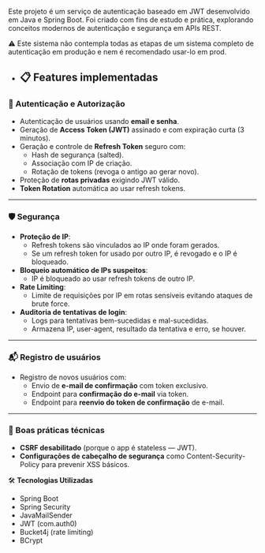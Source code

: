 Este projeto é um serviço de autenticação baseado em JWT desenvolvido em Java e Spring Boot.
Foi criado com fins de estudo e prática, explorando conceitos modernos de autenticação e segurança em APIs REST.

⚠️ Este sistema não contempla todas as etapas de um sistema completo de autenticação em produção e nem é recomendado usar-lo em prod.

- ## 📋 Features implementadas

### 🔐 Autenticação e Autorização
- Autenticação de usuários usando **email e senha**.
- Geração de **Access Token (JWT)** assinado e com expiração curta (3 minutos).
- Geração e controle de **Refresh Token** seguro com:
  - Hash de segurança (salted).
  - Associação com IP de criação.
  - Rotação de tokens (revoga o antigo ao gerar novo).
- Proteção de **rotas privadas** exigindo JWT válido.
- **Token Rotation** automática ao usar refresh tokens.

---

### 🛡️ Segurança
- **Proteção de IP**:
  - Refresh tokens são vinculados ao IP onde foram gerados.
  - Se um refresh token for usado por outro IP, é revogado e o IP é bloqueado.
- **Bloqueio automático de IPs suspeitos**:
  - IP é bloqueado ao usar refresh tokens de outro IP.
- **Rate Limiting**:
  - Limite de requisições por IP em rotas sensíveis evitando ataques de brute force.
- **Auditoria de tentativas de login**:
  - Logs para tentativas bem-sucedidas e mal-sucedidas.
  - Armazena IP, user-agent, resultado da tentativa e erro, se houver.

---

### 📬 Registro de usuários
- Registro de novos usuários com:
  - Envio de **e-mail de confirmação** com token exclusivo.
  - Endpoint para **confirmação do e-mail** via token.
  - Endpoint para **reenvio do token de confirmação** de e-mail.

---

### 🧹 Boas práticas técnicas
- **CSRF desabilitado** (porque o app é stateless — JWT).
- **Configurações de cabeçalho de segurança** como Content-Security-Policy para prevenir XSS básicos.

🛠️ **Tecnologias Utilizadas**
- Spring Boot
- Spring Security
- JavaMailSender
- JWT (com.auth0)
- Bucket4j (rate limiting)
- BCrypt

